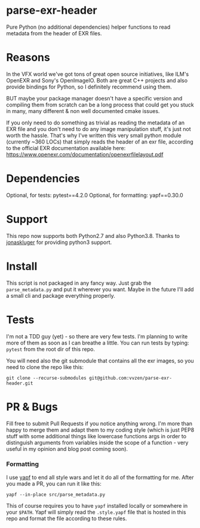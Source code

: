 # parse-exr-header
Pure Python (no additional dependencies) helper functions to read metadata from the header of EXR files.

# Reasons
In the VFX world we've got tons of great open source initiatives, like ILM's OpenEXR and Sony's OpenImageIO.
Both are great C++ projects and also provide bindings for Python, so I definitely recommend using them.

BUT maybe your package manager doesn't have a specific version and compiling them from scratch can be a long process that could get you stuck in many, many different & non well documented cmake issues.

If you only need to do something as trivial as reading the metadata of an EXR file and you don't need to do any image manipulation stuff, it's just not worth the hassle.
That's why I've written this very small python module (currently ~360 LOCs) that simply reads the header of an exr file, according to the official EXR documentation available here: https://www.openexr.com/documentation/openexrfilelayout.pdf

# Dependencies
Optional, for tests:
pytest==4.2.0
Optional, for formatting:
yapf==0.30.0

# Support
This repo now supports both Python2.7 and also Python3.8.
Thanks to [jonaskluger](https://github.com/jonaskluger) for providing python3 support.

# Install
This script is not packaged in any fancy way. Just grab the `parse_metadata.py` and put it wherever you want.
Maybe in the future I'll add a small cli and package everything properly.

# Tests
I'm not a TDD guy (yet) - so there are very few tests. I'm planning to write more of them as soon as I can breathe a little.
You can run tests by typing: `pytest` from the root dir of this repo.

You will need also the git submodule that contains all the exr images, so you need to clone the repo like this:

`git clone --recurse-submodules git@github.com:vvzen/parse-exr-header.git`

# PR & Bugs
Fill free to submit Pull Requests if you notice anything wrong. I'm more than happy to merge them and adapt them to my coding style (which is just PEP8 stuff with some additional things like lowercase functions args in order to distinguish arguments from variables inside the scope of a function - very useful in my opinion and blog post coming soon).

### Formatting
I use [yapf](https://github.com/google/yapf) to end all style wars and let it do all of the formatting for me. After you made a PR, you can run it like this:
```
yapf --in-place src/parse_metadata.py
```

This of course requires you to have `yapf` installed locally or somewhere in your `$PATH`.
Yapf will simply read the `.style.yapf` file that is hosted in this repo and format the file according to these rules.